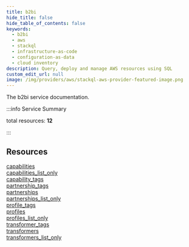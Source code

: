 ```yaml
---
title: b2bi
hide_title: false
hide_table_of_contents: false
keywords:
  - b2bi
  - aws
  - stackql
  - infrastructure-as-code
  - configuration-as-data
  - cloud inventory
description: Query, deploy and manage AWS resources using SQL
custom_edit_url: null
image: /img/providers/aws/stackql-aws-provider-featured-image.png
---
```


The b2bi service documentation.

:::info Service Summary

<div class="row">
<div class="providerDocColumn">
<span>total resources:&nbsp;<b>12</b></span><br />
</div>
</div>

:::

## Resources
<div class="row">
<div class="providerDocColumn">
<a href="/providers/aws/b2bi/capabilities/">capabilities</a><br />
<a href="/providers/aws/b2bi/capabilities_list_only/">capabilities_list_only</a><br />
<a href="/providers/aws/b2bi/capability_tags/">capability_tags</a><br />
<a href="/providers/aws/b2bi/partnership_tags/">partnership_tags</a><br />
<a href="/providers/aws/b2bi/partnerships/">partnerships</a><br />
<a href="/providers/aws/b2bi/partnerships_list_only/">partnerships_list_only</a>
</div>
<div class="providerDocColumn">
<a href="/providers/aws/b2bi/profile_tags/">profile_tags</a><br />
<a href="/providers/aws/b2bi/profiles/">profiles</a><br />
<a href="/providers/aws/b2bi/profiles_list_only/">profiles_list_only</a><br />
<a href="/providers/aws/b2bi/transformer_tags/">transformer_tags</a><br />
<a href="/providers/aws/b2bi/transformers/">transformers</a><br />
<a href="/providers/aws/b2bi/transformers_list_only/">transformers_list_only</a>
</div>
</div>